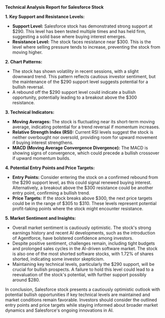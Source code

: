 **Technical Analysis Report for Salesforce Stock**

**1. Key Support and Resistance Levels:**
   - **Support Level:** Salesforce stock has demonstrated strong support at $290. This level has been tested multiple times and has held firm, suggesting a solid base where buying interest emerges.
   - **Resistance Level:** The stock faces resistance near $300. This is the level where selling pressure tends to increase, preventing the stock from moving higher.

**2. Chart Patterns:**
   - The stock has shown volatility in recent sessions, with a slight downward trend. This pattern reflects cautious investor sentiment, but the maintenance of the $290 support level suggests potential for a bullish reversal.
   - A rebound off the $290 support level could indicate a bullish opportunity, potentially leading to a breakout above the $300 resistance.

**3. Technical Indicators:**
   - **Moving Averages:** The stock is fluctuating near its short-term moving average, indicating potential for a trend reversal if momentum increases.
   - **Relative Strength Index (RSI):** Current RSI levels suggest the stock is neither overbought nor oversold, providing room for upward movement if buying interest strengthens.
   - **MACD (Moving Average Convergence Divergence):** The MACD is showing signs of convergence, which could precede a bullish crossover if upward momentum builds.

**4. Potential Entry Points and Price Targets:**
   - **Entry Points:** Consider entering the stock on a confirmed rebound from the $290 support level, as this could signal renewed buying interest. Alternatively, a breakout above the $300 resistance could be another entry point, confirming a bullish trend.
   - **Price Targets:** If the stock breaks above $300, the next price targets could be in the range of $305 to $310. These levels represent potential profit-taking points where the stock might encounter resistance.

**5. Market Sentiment and Insights:**
   - Overall market sentiment is cautiously optimistic. The stock's strong earnings history and recent AI developments, such as the introduction of Agentforce, have bolstered confidence among investors.
   - Despite positive sentiment, challenges remain, including tight budgets and prolonged sales cycles in the AI-driven software market. The stock is also one of the most shorted software stocks, with 1.72% of shares shorted, indicating some investor skepticism.
   - Maintaining key technical levels, particularly the $290 support, will be crucial for bullish prospects. A failure to hold this level could lead to a reevaluation of the stock's potential, with further support possibly around $280.

In conclusion, Salesforce stock presents a cautiously optimistic outlook with potential bullish opportunities if key technical levels are maintained and market conditions remain favorable. Investors should consider the outlined entry points and price targets while staying informed about broader market dynamics and Salesforce's ongoing innovations in AI.